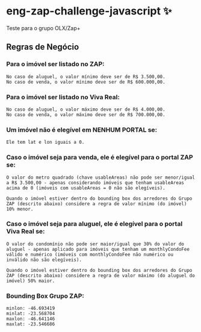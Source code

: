 # eng-zap-challenge-javascript :sparkles:
Teste para o grupo OLX/Zap+

## Regras de Negócio
### Para o imóvel ser listado no ZAP:
    No caso de aluguel, o valor mínimo deve ser de R$ 3.500,00.
    No caso de venda, o valor mínimo deve ser de R$ 600.000,00.

### Para o imóvel ser listado no Viva Real:
    No caso de aluguel, o valor máximo deve ser de R$ 4.000,00.
    No caso de venda, o valor máximo deve ser de R$ 700.000,00.

### Um imóvel não é elegível em NENHUM PORTAL se:
    Ele tem lat e lon iguais a 0.

### Caso o imóvel seja para venda, ele é elegível para o portal ZAP se:
    O valor do metro quadrado (chave usableAreas) não pode ser menor/igual a R$ 3.500,00 - apenas considerando imóveis que tenham usableAreas acima de 0 (imóveis com usableAreas = 0 não são elegíveis).

    Quando o imóvel estiver dentro do bounding box dos arredores do Grupo ZAP (descrito abaixo) considere a regra de valor mínimo (do imóvel) 10% menor.

### Caso o imóvel seja para aluguel, ele é elegível para o portal Viva Real se:
    O valor do condomínio não pode ser maior/igual que 30% do valor do aluguel - apenas aplicado para imóveis que tenham um monthlyCondoFee válido e numérico (imóveis com monthlyCondoFee não numérico ou inválido não são elegíveis).

    Quando o imóvel estiver dentro do bounding box dos arredores do Grupo ZAP (descrito abaixo) considere a regra de valor máximo (do aluguel do imóvel) 50% maior.

### Bounding Box Grupo ZAP:
    minlon: -46.693419
    minlat: -23.568704
    maxlon: -46.641146
    maxlat: -23.546686
